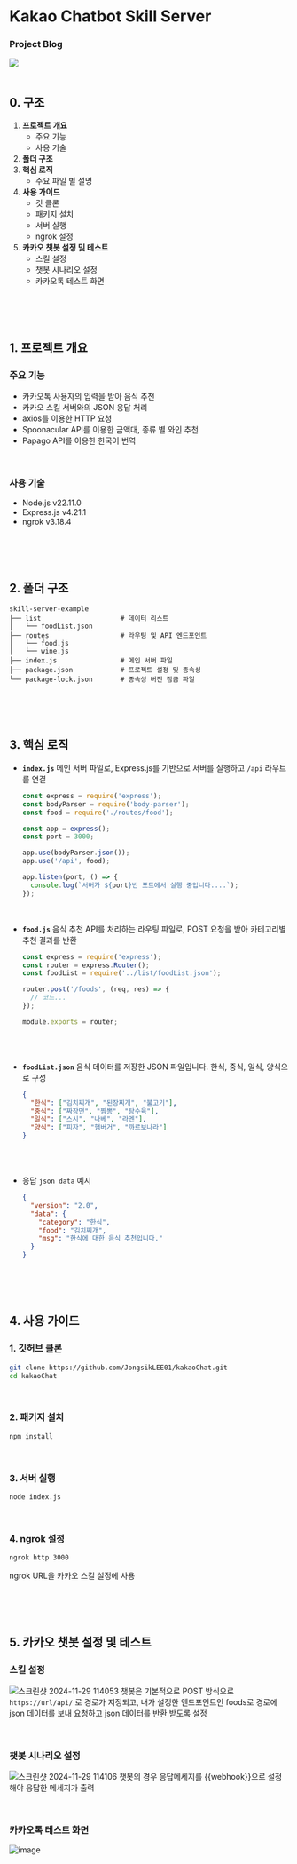 # Kakao Chatbot Skill Server
### Project Blog
<a href="https://screeching-bench-b7a.notion.site/dove-512d5b5a52234172b5640a2d77e44bc3"><img src="https://img.shields.io/badge/Project-000000?style=flat&logo=notion&logoColor=white"/></a>
<br><br>

## 0. 구조
1. **프로젝트 개요**
    - 주요 기능
    - 사용 기술
2. **폴더 구조**
3. **핵심 로직**
    - 주요 파일 별 설명
4. **사용 가이드**
    - 깃 클론
    - 패키지 설치
    - 서버 실행
    - ngrok 설정
5. **카카오 챗봇 설정 및 테스트**
    - 스킬 설정
    - 챗봇 시나리오 설정
    - 카카오톡 테스트 화면

<br><br><br>

## 1. **프로젝트 개요**

### 주요 기능
- 카카오톡 사용자의 입력을 받아 음식 추천
- 카카오 스킬 서버와의 JSON 응답 처리
- axios를 이용한 HTTP 요청
- Spoonacular API를 이용한 금액대, 종류 별 와인 추천
- Papago API를 이용한 한국어 번역

<br>

### 사용 기술
- Node.js        v22.11.0
- Express.js     v4.21.1
- ngrok          v3.18.4

<br><br><br>

## 2. **폴더 구조**

```
skill-server-example
├── list                    # 데이터 리스트
│   └── foodList.json
├── routes                  # 라우팅 및 API 엔드포인트
│   └── food.js
│   └── wine.js
├── index.js                # 메인 서버 파일
├── package.json            # 프로젝트 설정 및 종속성
└── package-lock.json       # 종속성 버전 잠금 파일
```

<br><br><br>

## 3. 핵심 로직
- **`index.js`**
메인 서버 파일로, Express.js를 기반으로 서버를 실행하고 `/api` 라우트를 연결
    
    ```jsx
    const express = require('express');
    const bodyParser = require('body-parser');
    const food = require('./routes/food');
    
    const app = express();
    const port = 3000;
    
    app.use(bodyParser.json());
    app.use('/api', food);
    
    app.listen(port, () => {
      console.log(`서버가 ${port}번 포트에서 실행 중입니다....`);
    });
    ```

<br>
    

- **`food.js`**
음식 추천 API를 처리하는 라우팅 파일로, POST 요청을 받아 카테고리별 추천 결과를 반환
    ```jsx
    const express = require('express');
    const router = express.Router();
    const foodList = require('../list/foodList.json');
    
    router.post('/foods', (req, res) => {
      // 코드...
    });
    
    module.exports = router;
    ```
    
    <br><br>

- **`foodList.json`**
음식 데이터를 저장한 JSON 파일입니다. 한식, 중식, 일식, 양식으로 구성
    ```json
    {
      "한식": ["김치찌개", "된장찌개", "불고기"],
      "중식": ["짜장면", "짬뽕", "탕수육"],
      "일식": ["스시", "나베", "라멘"],
      "양식": ["피자", "햄버거", "까르보나라"]
    }
    ```

    <br><br>

- 응답 `json data` 예시
    ```json
    {
      "version": "2.0",
      "data": {
        "category": "한식",
        "food": "김치찌개",
        "msg": "한식에 대한 음식 추천입니다."
      }
    }
    ```

    <br><br><br>

## 4. **사용 가이드**

### **1. 깃허브 클론**
```bash
git clone https://github.com/JongsikLEE01/kakaoChat.git
cd kakaoChat
```

<br>

### **2. 패키지 설치**
```bash
npm install
```

<br>

### **3. 서버 실행**
```bash
node index.js
```

<br>

### **4. ngrok 설정**
```bash
ngrok http 3000
```
ngrok URL을 카카오 스킬 설정에 사용

<br><br><br>

## 5. 카카오 챗봇 설정 및 테스트

### 스킬 설정
![스크린샷 2024-11-29 114053](https://github.com/user-attachments/assets/3aafb2e2-fba2-4d28-ab07-89a9831bc96c)
챗봇은 기본적으로 POST 방식으로 `https://url/api/` 로 경로가 지정되고, 내가 설정한 엔드포인트인 foods로 경로에 json 데이터를 보내 요청하고 json 데이터를 반환 받도록 설정

<br>

### 챗봇 시나리오 설정
![스크린샷 2024-11-29 114106](https://github.com/user-attachments/assets/07ab544f-0a2e-4dcf-9ff4-8f4cc97cbb8c)
챗봇의 경우 응답메세지를 {{webhook}}으로 설정해야 응답한 메세지가 출력

<br>

### 카카오톡 테스트 화면
![image](https://github.com/user-attachments/assets/4d98a7c0-4a7e-4f57-8706-beda0d72eba9)
